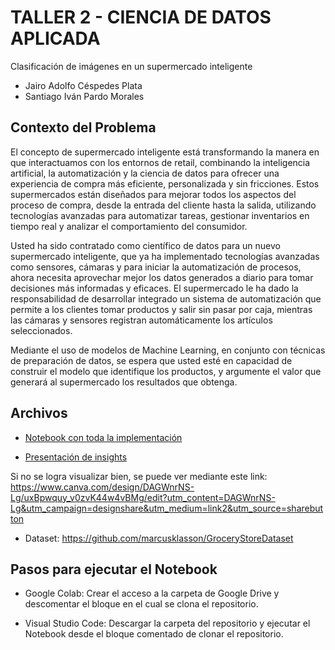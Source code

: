# TALLER 2 - CIENCIA DE DATOS APLICADA

Clasificación de imágenes en un supermercado inteligente

* Jairo Adolfo Céspedes Plata
* Santiago Iván Pardo Morales


## Contexto del Problema

El concepto de supermercado inteligente está transformando la manera en que interactuamos con los entornos de retail, combinando la inteligencia artificial, la automatización y la ciencia de datos para ofrecer una experiencia de compra más eficiente, personalizada y sin fricciones. Estos supermercados están diseñados para mejorar todos los aspectos del proceso de compra, desde la entrada del cliente hasta la salida, utilizando tecnologías avanzadas para automatizar tareas, gestionar inventarios en tiempo real y analizar el comportamiento del consumidor.


Usted ha sido contratado como científico de datos para un nuevo supermercado inteligente, que ya ha implementado tecnologías avanzadas como sensores, cámaras y para iniciar la automatización de procesos, ahora necesita aprovechar mejor los datos generados a diario para tomar decisiones más informadas y eficaces.
El supermercado le ha dado la responsabilidad de desarrollar integrado un sistema de automatización que permite a los clientes tomar productos y salir sin pasar por caja, mientras las cámaras y sensores registran automáticamente los artículos seleccionados.



Mediante el uso de modelos de Machine Learning, en conjunto con técnicas de preparación de datos, se espera que usted esté en capacidad de construir el modelo que identifique los productos, y argumente el valor que generará al supermercado los resultados que obtenga.


## Archivos

* [Notebook con toda la implementación](https://github.com/santyxd3000/AppliedDataScience-Taller2/blob/main/Taller2CienciaDeDatos.ipynb)

* [Presentación de insights](https://github.com/santyxd3000/AppliedDataScience-Taller2/blob/main/Presentaci%C3%B3n_Insights.pdf)



Si no se logra visualizar bien, se puede ver mediante este link: https://www.canva.com/design/DAGWnrNS-Lg/uxBpwquy_v0zvK44w4vBMg/edit?utm_content=DAGWnrNS-Lg&utm_campaign=designshare&utm_medium=link2&utm_source=sharebutton

* Dataset: https://github.com/marcusklasson/GroceryStoreDataset

## Pasos para ejecutar el Notebook

* Google Colab: Crear el acceso a la carpeta de Google Drive y descomentar el bloque en el cual se clona el repositorio.

* Visual Studio Code: Descargar la carpeta del repositorio y ejecutar el Notebook desde el bloque comentado de clonar el repositorio.



